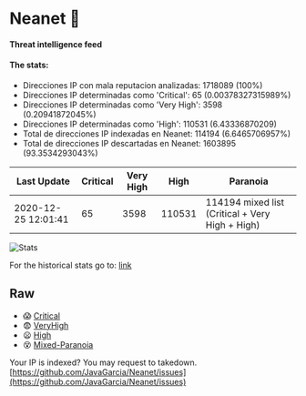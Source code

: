 # Neanet :hocho:
#### Threat intelligence feed
#### The stats:

- Direcciones IP con mala reputacion analizadas: 1718089 (100%)
- Direcciones IP determinadas como 'Critical':  65 (0.00378327315989%)
- Direcciones IP determinadas como 'Very High':  3598 (0.20941872045%)
- Direcciones IP determinadas como 'High':  110531 (6.43336870209)
- Total de direcciones IP indexadas en Neanet:  114194 (6.6465706957%)
- Total de direcciones IP descartadas en Neanet:  1603895 (93.3534293043%)

| Last Update | Critical | Very High | High | Paranoia |
| --- | --- | --- | --- | --- |
| 2020-12-25 12:01:41 | 65 | 3598 | 110531 | 114194 mixed list (Critical + Very High + High)|

![Stats](https://docs.google.com/spreadsheets/d/e/2PACX-1vSnaNMIXVabIpDJjufMlzH7poXnshF3mgd8Is1g9ytUEzVsP5my4Trn8f-xkoLLQ38xpL3HtmUexLo6/pubchart?oid=501124687&format=image)

For the historical stats go to: [link](/stats.csv)
## Raw
- :scream: [Critical](https://raw.githubusercontent.com/JavaGarcia/Neanet/master/blacklists/neanet_critical.txt)
- :fearful: [VeryHigh](https://raw.githubusercontent.com/JavaGarcia/Neanet/master/blacklists/neanet_veryHigh.txtt)
- :frowning: [High](https://raw.githubusercontent.com/JavaGarcia/Neanet/master/blacklists/neanet_high.txt)
- :dizzy_face: [Mixed-Paranoia](https://raw.githubusercontent.com/JavaGarcia/Neanet/master/blacklists/neanet_all.txt)


Your IP is indexed? You may request to takedown. [https://github.com/JavaGarcia/Neanet/issues](https://github.com/JavaGarcia/Neanet/issues)





















































































































































































































































































































































































































































































































































































































































































































































































































































































































































































































































































































































































































































































































































































































































































































































































































































































































































































































































































































































































































































































































































































































































































































































































































































































































































































































































































































































































































































































































































































































































































































































